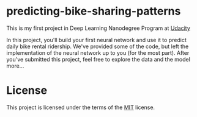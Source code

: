 # predicting-bike-sharing-patterns
This is my first project in Deep Learning Nanodegree Program at [Udacity](https://www.udacity.com/courses/deep-learning)

In this project, you'll build your first neural network and use it to predict daily bike rental ridership. We've provided some of the code, but left the implementation of the neural network up to you (for the most part). After you've submitted this project, feel free to explore the data and the model more...

# License
This project is licensed under the terms of the [MIT](https://choosealicense.com/licenses/mit/) license.
